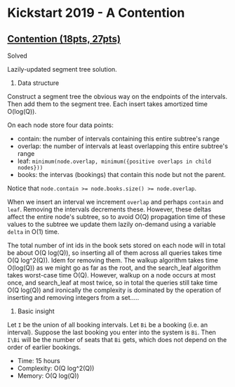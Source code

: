 # Kickstart 2019 - A Contention

## [Contention (18pts, 27pts)](https://codingcompetitions.withgoogle.com/kickstart/round/0000000000050e01/0000000000069881)

Solved

Lazily-updated segment tree solution.

1. Data structure

Construct a segment tree the obvious way on the endpoints of the intervals. Then add
them to the segment tree. Each insert takes amortized time O(log(Q)).

On each node store four data points:

- contain: the number of intervals containing this entire subtree's range
- overlap: the number of intervals at least overlapping this entire subtree's range
- leaf: `minimum(node.overlap, minimum({positive overlaps in child nodes}))`
- books: the intervas (bookings) that contain this node but not the parent.

Notice that `node.contain >= node.books.size() >= node.overlap`.

When we insert an interval we increment `overlap` and perhaps `contain` and `leaf`.
Removing the intervals decrements these. However, these deltas affect the entire node's
subtree, so to avoid O(Q) propagation time of these values to the subtree we update
them lazily on-demand using a variable `delta` in O(1) time.

The total number of int ids in the book sets stored on each node will in total be about
O(Q log(Q)), so inserting all of them across all queries takes time O(Q log^2(Q)).
Idem for removing them.
The walkup algorithm takes time O(log(Q)) as we might go as far as the root, and the
search_leaf algorithm takes worst-case time O(Q). However, walkup on a node occurs at
most once, and search_leaf at most twice, so in total the queries still take time
O(Q log(Q)) and ironically the complexity is dominated by the operation of inserting
and removing integers from a set.....

1. Basic insight

Let `I` be the union of all booking intervals. Let `Bi` be a booking (i.e. an interval).
Suppose the last booking you enter into the system is `Bi`. Then `I\Bi` will be the
number of seats that `Bi` gets, which does not depend on the order of earlier bookings.

* Time: 15 hours
* Complexity: O(Q log^2(Q))
* Memory: O(Q log(Q))
